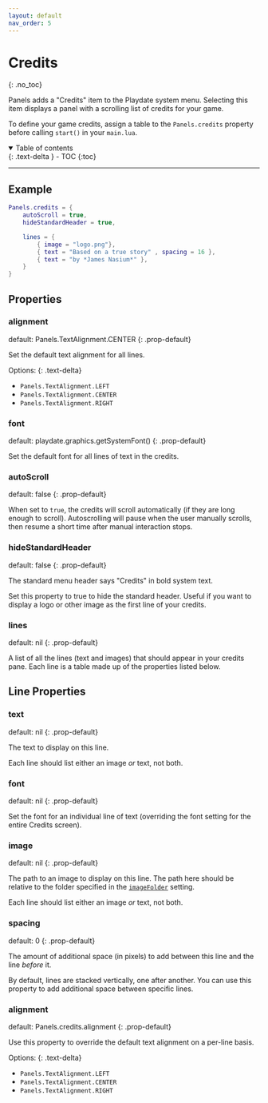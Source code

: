 ```yaml
---
layout: default
nav_order: 5
---
```


# Credits
{: .no_toc}

Panels adds a "Credits" item to the Playdate system menu. Selecting this item displays a panel with a scrolling list of credits for your game.

To define your game credits, assign a table to the `Panels.credits` property before calling `start()` in your `main.lua`.

<details open markdown="block">
  <summary>
    Table of contents
  </summary>
  {: .text-delta }
- TOC
{:toc}
</details>

---

## Example

```lua
Panels.credits = {
    autoScroll = true,
    hideStandardHeader = true,

    lines = {
        { image = "logo.png"},
        { text = "Based on a true story" , spacing = 16 },
        { text = "by *James Nasium*" },
    }
}
```

## Properties

### alignment

default: Panels.TextAlignment.CENTER
{: .prop-default}

Set the default text alignment for all lines.

Options:
{: .text-delta}

-   `Panels.TextAlignment.LEFT`
-   `Panels.TextAlignment.CENTER`
-   `Panels.TextAlignment.RIGHT`

### font

default: playdate.graphics.getSystemFont()
{: .prop-default}

Set the default font for all lines of text in the credits.

### autoScroll

default: false
{: .prop-default}

When set to `true`, the credits will scroll automatically (if they are long enough to scroll). Autoscrolling will pause when the user manually scrolls, then resume a short time after manual interaction stops.

### hideStandardHeader

default: false
{: .prop-default}

The standard menu header says "Credits" in bold system text.

Set this property to true to hide the standard header. Useful if you want to display a logo or other image as the first line of your credits.

### lines

default: nil
{: .prop-default}

A list of all the lines (text and images) that should appear in your credits pane. Each line is a table made up of the properties listed below.

## Line Properties

### text

default: nil
{: .prop-default}

The text to display on this line.

Each line should list either an image _or_ text, not both.

### font

default: nil
{: .prop-default}

Set the font for an individual line of text (overriding the font setting for the entire Credits screen).

### image

default: nil
{: .prop-default}

The path to an image to display on this line. The path here should be relative to the folder specified in the [`imageFolder`]({{site.baseurl}}/docs/settings/#imagefolder) setting.

Each line should list either an image _or_ text, not both.

### spacing

default: 0
{: .prop-default}

The amount of additional space (in pixels) to add between this line and the line _before_ it.

By default, lines are stacked vertically, one after another. You can use this property to add additional space between specific lines.

### alignment

default: Panels.credits.alignment
{: .prop-default}

Use this property to override the default text alignment on a per-line basis.

Options:
{: .text-delta}

-   `Panels.TextAlignment.LEFT`
-   `Panels.TextAlignment.CENTER`
-   `Panels.TextAlignment.RIGHT`
